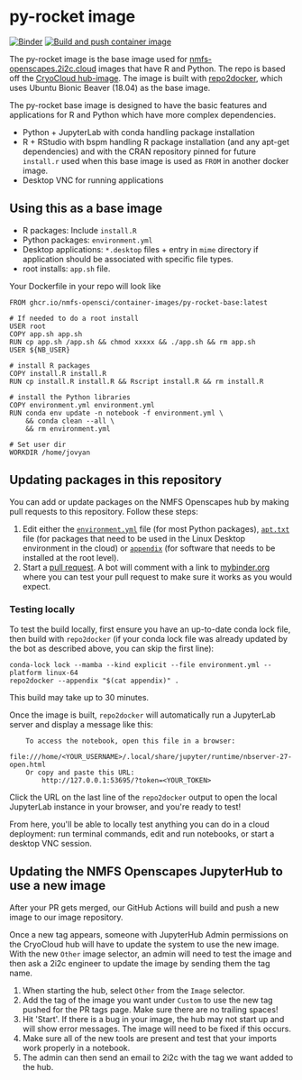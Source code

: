 # py-rocket image

[![Binder](https://mybinder.org/badge_logo.svg)](https://mybinder.org/v2/gh/nmfs-opensci/base-hub-image/HEAD)
[![Build and push container image](https://github.com/nmfs-opensci/base-hub-image/actions/workflows/build.yaml/badge.svg)](https://github.com/nmfs-opensci/hub-image/actions/workflows/build.yaml)

The py-rocket image is the base image used for [nmfs-openscapes.2i2c.cloud](https://nmfs-openscapes.2i2c.cloud/hub/login?next=%2Fhub%2F) images that have R and Python. The repo is based off the [CryoCloud hub-image](https://github.com/CryoInTheCloud/hub-image).  The image is built with [repo2docker](https://repo2docker.readthedocs.io), which uses
Ubuntu Bionic Beaver (18.04) as the base image. 

The py-rocket base image is designed to have the basic features and applications for R and Python which have more complex dependencies. 
* Python + JupyterLab with conda handling package installation
* R + RStudio with bspm handling R package installation (and any apt-get dependencies) and with the CRAN repository pinned for future `install.r` used when this base image is used as `FROM` in another docker image.
* Desktop VNC for running applications

## Using this as a base image

* R packages: Include `install.R`
* Python packages: `environment.yml`
* Desktop applications: `*.desktop` files + entry in `mime` directory if application should be associated with specific file types.
* root installs: `app.sh` file.

Your Dockerfile in your repo will look like
```
FROM ghcr.io/nmfs-opensci/container-images/py-rocket-base:latest

# If needed to do a root install
USER root
COPY app.sh app.sh
RUN cp app.sh /app.sh && chmod xxxxx && ./app.sh && rm app.sh
USER ${NB_USER}

# install R packages
COPY install.R install.R
RUN cp install.R install.R && Rscript install.R && rm install.R

# install the Python libraries
COPY environment.yml environment.yml
RUN conda env update -n notebook -f environment.yml \
    && conda clean --all \
    && rm environment.yml

# Set user dir
WORKDIR /home/jovyan
```

## Updating packages in this repository

You can add or update packages on the NMFS Openscapes hub by making pull requests to this
repository. Follow these steps:

1. Edit either the [`environment.yml`](https://github.com/nmfs-opensci/base-hub-image/edit/main/environment.yml)
   file (for most Python packages), [`apt.txt`](https://github.com/nmfs-opensci/base-hub-image/edit/main/apt.txt)
   file (for packages that need to be used in the Linux Desktop environment in the cloud) or [`appendix`](https://github.com/nmfs-opensci/base-hub-image/edit/main/appendix) (for software that needs to be installed at the root level).
2. Start a [pull request](https://github.com/nmfs-opensci/base-hub-image/pulls). A bot will comment with a link to
   [mybinder.org](https://mybinder.org) where you can test your pull request to make sure it works
   as you would expect.

### Testing locally

To test the build locally, first ensure you have an up-to-date conda lock file, then
build with `repo2docker` (if your conda lock file was already updated by the bot as
described above, you can skip the first line):

```
conda-lock lock --mamba --kind explicit --file environment.yml --platform linux-64
repo2docker --appendix "$(cat appendix)" .
```

This build may take up to 30 minutes.

Once the image is built, `repo2docker` will automatically run a JupyterLab
server and display a message like this:

```
    To access the notebook, open this file in a browser:
        file:///home/<YOUR_USERNAME>/.local/share/jupyter/runtime/nbserver-27-open.html
    Or copy and paste this URL:
        http://127.0.0.1:53695/?token=<YOUR_TOKEN>
```

Click the URL on the last line of the `repo2docker` output to open the local JupyterLab
instance in your browser, and you're ready to test!

From here, you'll be able to locally test anything you can do in a cloud deployment:
run terminal commands, edit and run notebooks, or start a desktop VNC session.

## Updating the NMFS Openscapes JupyterHub to use a new image

After your PR gets merged, our GitHub Actions will build and push a new image to 
our image repository.

Once a new tag appears, someone with JupyterHub Admin permissions on the CryoCloud hub will have to
update the system to use the new image. With the new `Other` image selector, an admin will need to test 
the image and then ask a 2i2c engineer to update the image by sending them the tag name.

1. When starting the hub, select `Other` from the `Image` selector.
2. Add the tag of the image you want under `Custom` to use the new tag pushed for the PR tags page. Make sure there are
   no trailing spaces!
3. Hit 'Start'. If there is a bug in your image, the hub may not start up and will show error messages. The image will need to be fixed if this occurs.
4. Make sure all of the new tools are present and test that your imports work properly in a notebook.
5. The admin can then send an email to 2i2c with the tag we want added to the hub.
